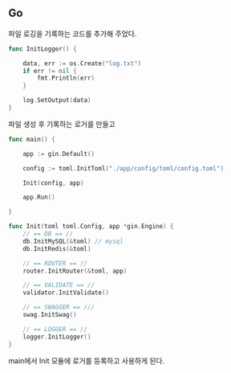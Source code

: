 ## Go
파일 로깅을 기록하는 코드를 추가해 주었다.

```go
func InitLogger() {

	data, err := os.Create("log.txt")
	if err != nil {
		fmt.Println(err)
	}

	log.SetOutput(data)
}

```
파일 생성 후 기록하는 로거를 만들고

```go
func main() {

	app := gin.Default()

	config := toml.InitToml("./app/config/toml/config.toml")

	Init(config, app)

	app.Run()

}

func Init(toml toml.Config, app *gin.Engine) {
	// == DB == //
	db.InitMySQL(&toml) // mysql
	db.InitRedis(&toml)

	// == ROUTER == //
	router.InitRouter(&toml, app)

	// == VALIDATE == //
	validator.InitValidate()

	// == SWAGGER == ///
	swag.InitSwag()

	// == LOGGER == //
	logger.InitLogger()
}

```
main에서 Init 모듈에 로거를 등록하고 사용하게 된다.